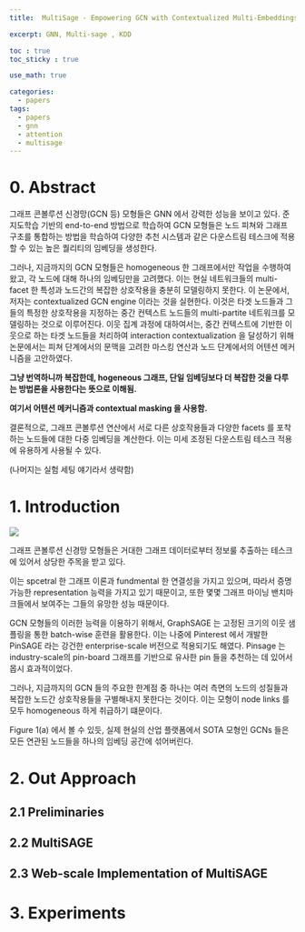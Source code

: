 ```yaml
---
title:  MultiSage - Empowering GCN with Contextualized Multi-Embeddings on Web-Scale Multipartite Networks (KDD 2020)

excerpt: GNN, Multi-sage , KDD

toc : true
toc_sticky : true  

use_math: true

categories:
  - papers
tags:
  - papers
  - gnn
  - attention
  - multisage
---
```


# 0. Abstract
그래프 콘볼루션 신경망(GCN 등) 모형들은 GNN 에서 강력한 성능을 보이고 있다. 준지도학습 기반의 end-to-end 방법으로 학습하여
GCN 모형들은 노드 피쳐와 그래프 구초를 통합하는 방법을 학습하여 다양한 추천 시스템과 같은 다운스트림 테스크에 적용할 수 있는 높은 퀄리티의 임베딩을
생성한다. 

그러나, 지금까지의 GCN 모형들은 homogeneous 한 그래프에서만 작업을 수행하여 왔고, 각 노드에 대해
하나의 임베딩만을 고려했다. 이는 현실 네트워크들의 multi-facet 한 특성과 노드간의 복잡한 상호작용을
충분히 모델링하지 못한다. 이 논문에서, 저자는 contextualized GCN engine 이라는 것을 실현한다.
이것은 타겟 노드들과 그들의 특정한 상호작용을 지정하는 중간 컨텍스트 노드들의 multi-partite 네트워크를 모델링하는
것으로 이루어진다. 이웃 집계 과정에 대하여서는, 중간 컨텍스트에 기반한 이웃으로 하는 타겟 노드들을  처리하여 
interaction contextualization 을 달성하기 위해 
논문에서는 피쳐 단계에서의 문맥을 고려한 마스킹 연산과 노드 단계에서의 어텐션 메커니즘을 고안하였다.  

**그냥 번역하니까 복잡한데, hogeneous 그래프, 단일 임베딩보다 더 복잡한 것을 다루는 방법론을 사용한다는 뜻으로 이해됨.**

**여기서 어텐션 메커니즘과 contextual masking 을 사용함.**

결론적으로, 그래프 콘볼루션 연산에서 서로 다른 상호작용들과 다양한  facets 를 포착하는 노드들에 대한 다중 임베딩을 계산한다.
이는 미세 조정된 다운스트림 테스크 적용에 유용하게 사용될 수 있다.

(나머지는 실험 세팅 얘기라서 생략함)

# 1. Introduction

![](https://user-images.githubusercontent.com/113276452/243555339-84c875c0-87ab-4165-a7bd-edf7acef330e.png)

그래프 콘볼루션 신경망 모형들은 거대한 그래프 데이터로부터 정보룰 추출하는 테스크에 있어서 상당한 주목을 받고 있다. 

이는 spcetral 한
그래프 이론과 fundmental 한 연결성을 가지고 있으며, 따라서 증명 가능한 representation 능력을 가지고 있기 때문이고, 
또한 몇몇 그래프 마이닝 밴치마크들에서 보여주는 그들의 유망한 성능 때문이다. 

GCN 모형들의 이러한 능력을 이용하기 위해서,
GraphSAGE 는 고정된 크기의 이웃 샘플링을 통한 batch-wise 훈련을 활용한다. 이는 나중에 Pinterest 에서 개발한 PinSAGE 라는 강건한
enterprise-scale 버전으로 적용되기도 해였다. Pinsage 는 industry-scale의 pin-board 그래프를 기반으로 유사한 pin 들을
추천하는 데 있어서 몹시 효과적이었다. 

그러나, 지금까지의 GCN 들의 주요한 한계점 중 하나는 여러 측면의 노드의 성질들과 복잡한
노드간 상호작용들을 구별해내지 못한다는 것이다. 이는 모형이 node links 를 모두 homogeneous 하게 취급하기 떄문이다. 


Figure 1(a)  에서 볼 수 있듯, 실제 현실의 산업 플랫폼에서 SOTA 모형인 GCNs 들은 모든 연관된 노드들을 하나의 임베딩 공간에 섞어버린다.




# 2. Out Approach

## 2.1 Preliminaries

## 2.2 MultiSAGE

## 2.3 Web-scale Implementation of MultiSAGE

# 3. Experiments